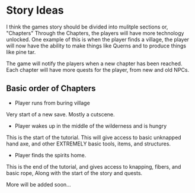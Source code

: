 # Story Ideas
I think the games story should be divided into mulitple sections or, "Chapters"
Through the Chapters, the players will have more technology unlocked. One example of this is when the player finds a village, the player will now have the ability to make things like Querns and to produce things like pine tar.

The game will notify the players when a new chapter has been reached. Each chapter will have more quests for the player, from new and old NPCs.

## Basic order of Chapters
- Player runs from buring village

Very start of a new save. Mostly a cutscene.

- Player wakes up in the middle of the wilderness and is hungry

This is the start of the tutorial. This will give access to basic unknapped hand axe, and other EXTREMELY basic tools, items, and structures.

- Player finds the spirits home.

This is the end of the tutorial, and gives access to knapping, fibers, and basic rope, Along with the start of the story and quests.

More will be added soon...
